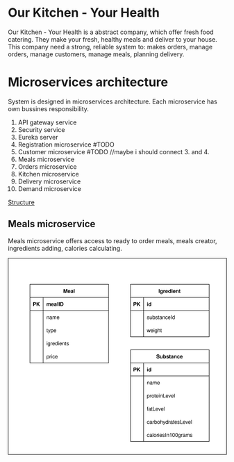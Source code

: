 # Our Kitchen - Your Health

Our Kitchen - Your Health is a abstract company, which offer fresh food catering. They make your fresh, healthy meals and deliver to your house. This company need a strong, reliable system to: makes orders, manage orders, manage customers, manage meals, planning delivery.

# Microservices architecture

System is designed in microservices architecture. Each microservice has own bussines responsibility.

1. API gateway service
2. Security service
3. Eureka server
4. Registration microservice #TODO
5. Customer microservice #TODO //maybe i should connect 3. and 4.
6. Meals microservice
7. Orders microservice
8. Kitchen microservice
9. Delivery microservice
10. Demand microservice

[Structure](assets/Catering.svg)

## Meals microservice

Meals microservice offers access to ready to order meals, meals creator, ingredients adding, calories calculating.

![Structure](assets/MealsMicroservice.svg)
